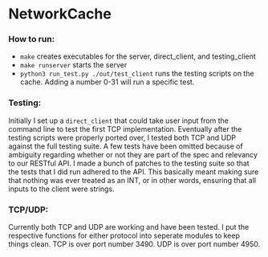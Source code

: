 # NetworkCache

### How to run:
* `make` creates executables for the server, direct_client, and testing_client
* `make runserver` starts the server
* `python3 run_test.py ./out/test_client` runs the testing scripts on the cache. Adding a number 0-31 will run a specific test.

### Testing:
Initially I set up a `direct_client` that could take user input from the command line to test the first TCP implementation. Eventually after the testing scripts were properly ported over, I tested both TCP and UDP against the full testing suite. A few tests have been omitted because of ambiguity regarding whether or not they are part of the spec and relevancy to our RESTful API.
I made a bunch of patches to the testing suite so that the tests that I did run adhered to the API. This basically meant making sure that nothing was ever treated as an INT, or in other words, ensuring that all inputs to the client were strings.

### TCP/UDP:
Currently both TCP and UDP are working and have been tested. I put the respective functions for either protocol into seperate modules to keep things clean.
TCP is over port number 3490.
UDP is over port number 4950.
